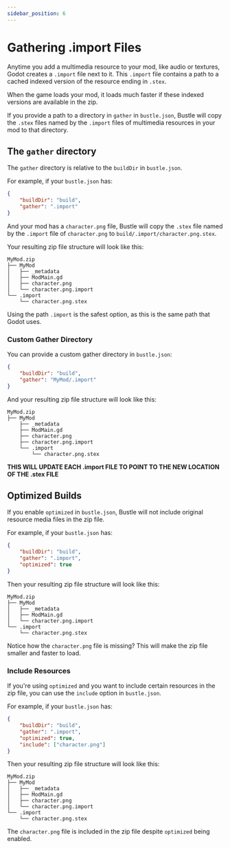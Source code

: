 ```yaml
---
sidebar_position: 6
---
```


# Gathering .import Files

Anytime you add a multimedia resource to your mod, like audio or textures, Godot creates a `.import` file next to it. This `.import` file contains a path to a cached indexed version of the resource ending in `.stex`.

When the game loads your mod, it loads much faster if these indexed versions are available in the zip. 

If you provide a path to a directory in `gather` in `bustle.json`, Bustle will copy the `.stex` files named by the `.import` files of multimedia resources in your mod to that directory.

## The `gather` directory

The `gather` directory is relative to the `buildDir` in `bustle.json`.

For example, if your `bustle.json` has:

```json
{
    "buildDir": "build",
    "gather": ".import"
}
```

And your mod has a `character.png` file, Bustle will copy the `.stex` file named by the `.import` file of `character.png` to `build/.import/character.png.stex`.

Your resulting zip file structure will look like this:

```
MyMod.zip
├── MyMod
│   ├── _metadata
│   ├── ModMain.gd
│   ├── character.png
│   └── character.png.import
└── .import
    └── character.png.stex
```

Using the path `.import` is the safest option, as this is the same path that Godot uses.

### Custom Gather Directory

You can provide a custom gather directory in `bustle.json`:

```json
{
    "buildDir": "build",
    "gather": "MyMod/.import"
}
```

And your resulting zip file structure will look like this:

```
MyMod.zip
├── MyMod
    ├── _metadata
    ├── ModMain.gd
    ├── character.png
    ├── character.png.import
    └── .import
        └── character.png.stex
```

**THIS WILL UPDATE EACH .import FILE TO POINT TO THE NEW LOCATION OF THE .stex FILE**

## Optimized Builds

If you enable `optimized` in `bustle.json`, Bustle will not include original resource media files in the zip file.

For example, if your `bustle.json` has:

```json
{
    "buildDir": "build",
    "gather": ".import",
    "optimized": true
}
```

Then your resulting zip file structure will look like this:

```
MyMod.zip
├── MyMod
│   ├── _metadata
│   ├── ModMain.gd
│   └── character.png.import
└── .import
    └── character.png.stex
```

Notice how the `character.png` file is missing? This will make the zip file smaller and faster to load.

### Include Resources

If you're using `optimized` and you want to include certain resources in the zip file, you can use the `include` option in `bustle.json`.

For example, if your `bustle.json` has:

```json
{
    "buildDir": "build",
    "gather": ".import",
    "optimized": true,
    "include": ["character.png"]
}
```

Then your resulting zip file structure will look like this:

```
MyMod.zip
├── MyMod
│   ├── _metadata
│   ├── ModMain.gd
│   ├── character.png
│   └── character.png.import
└── .import
    └── character.png.stex
```

The `character.png` file is included in the zip file despite `optimized` being enabled.